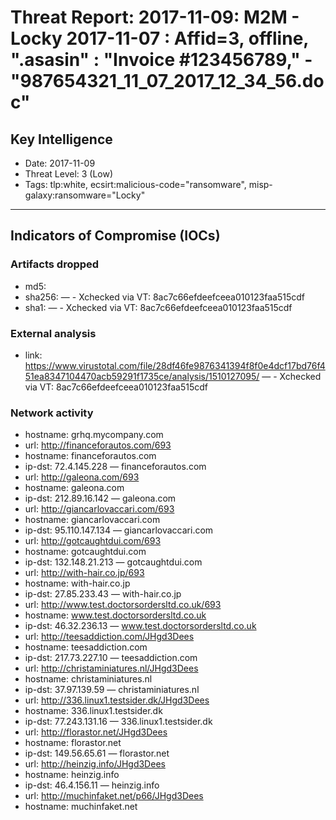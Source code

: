 # Threat Report: 2017-11-09: M2M -  Locky 2017-11-07 : Affid=3, offline, ".asasin" : "Invoice #123456789," - "987654321_11_07_2017_12_34_56.doc"


## Key Intelligence
* Date: 2017-11-09
* Threat Level: 3 (Low)
* Tags: tlp:white, ecsirt:malicious-code="ransomware", misp-galaxy:ransomware="Locky"

---

## Indicators of Compromise (IOCs)
### Artifacts dropped
* md5: <md5>
* sha256: <sha256> — - Xchecked via VT: 8ac7c66efdeefceea010123faa515cdf
* sha1: <sha1> — - Xchecked via VT: 8ac7c66efdeefceea010123faa515cdf

### External analysis
* link: https://www.virustotal.com/file/28df46fe9876341394f8f0e4dcf17bd76f451ea8347104470acb59291f1735ce/analysis/1510127095/ — - Xchecked via VT: 8ac7c66efdeefceea010123faa515cdf

### Network activity
* hostname: grhq.mycompany.com
* url: http://financeforautos.com/693
* hostname: financeforautos.com
* ip-dst: 72.4.145.228 — financeforautos.com
* url: http://galeona.com/693
* hostname: galeona.com
* ip-dst: 212.89.16.142 — galeona.com
* url: http://giancarlovaccari.com/693
* hostname: giancarlovaccari.com
* ip-dst: 95.110.147.134 — giancarlovaccari.com
* url: http://gotcaughtdui.com/693
* hostname: gotcaughtdui.com
* ip-dst: 132.148.21.213 — gotcaughtdui.com
* url: http://with-hair.co.jp/693
* hostname: with-hair.co.jp
* ip-dst: 27.85.233.43 — with-hair.co.jp
* url: http://www.test.doctorsordersltd.co.uk/693
* hostname: www.test.doctorsordersltd.co.uk
* ip-dst: 46.32.236.13 — www.test.doctorsordersltd.co.uk
* url: http://teesaddiction.com/JHgd3Dees
* hostname: teesaddiction.com
* ip-dst: 217.73.227.10 — teesaddiction.com
* url: http://christaminiatures.nl/JHgd3Dees
* hostname: christaminiatures.nl
* ip-dst: 37.97.139.59 — christaminiatures.nl
* url: http://336.linux1.testsider.dk/JHgd3Dees
* hostname: 336.linux1.testsider.dk
* ip-dst: 77.243.131.16 — 336.linux1.testsider.dk
* url: http://florastor.net/JHgd3Dees
* hostname: florastor.net
* ip-dst: 149.56.65.61 — florastor.net
* url: http://heinzig.info/JHgd3Dees
* hostname: heinzig.info
* ip-dst: 46.4.156.11 — heinzig.info
* url: http://muchinfaket.net/p66/JHgd3Dees
* hostname: muchinfaket.net
